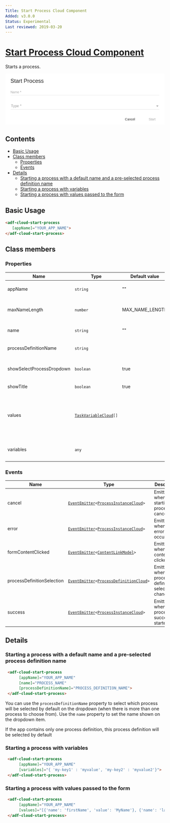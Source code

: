 ```yaml
---
Title: Start Process Cloud Component
Added: v3.0.0
Status: Experimental
Last reviewed: 2019-03-20
---
```


# [Start Process Cloud Component](../../../lib/process-services-cloud/src/lib/process/start-process/components/start-process-cloud.component.ts "Defined in start-process-cloud.component.ts")

Starts a process.

![adf-start-process](../../docassets/images/startProcess.png)

## Contents

-   [Basic Usage](#basic-usage)
-   [Class members](#class-members)
    -   [Properties](#properties)
    -   [Events](#events)
-   [Details](#details)
    -   [Starting a process with a default name and a pre-selected process definition name](#starting-a-process-with-a-default-name-and-a-pre-selected-process-definition-name)
    -   [Starting a process with variables](#starting-a-process-with-variables)
    -   [Starting a process with values passed to the form](#starting-a-process-with-values-passed-to-the-form)

## Basic Usage

```html
<adf-cloud-start-process 
   [appName]="YOUR_APP_NAME">
</adf-cloud-start-process>
```

## Class members

### Properties

| Name | Type | Default value | Description |
| ---- | ---- | ------------- | ----------- |
| appName | `string` | "" | (required) Name of the app. |
| maxNameLength | `number` | MAX_NAME_LENGTH | Maximum length of the process name. |
| name | `string` | "" | Name of the process. |
| processDefinitionName | `string` |  | Name of the process definition. |
| showSelectProcessDropdown | `boolean` | true | Show/hide the process dropdown list. |
| showTitle | `boolean` | true | Show/hide title. |
| values | [`TaskVariableCloud`](../../../lib/process-services-cloud/src/lib/form/models/task-variable-cloud.model.ts)`[]` |  | Parameter to pass form field values in the start form if one is associated. |
| variables | `any` |  | Variables to attach to the payload. |

### Events

| Name | Type | Description |
| ---- | ---- | ----------- |
| cancel | [`EventEmitter`](https://angular.io/api/core/EventEmitter)`<`[`ProcessInstanceCloud`](../../../lib/process-services-cloud/src/lib/process/start-process/models/process-instance-cloud.model.ts)`>` | Emitted when the starting process is cancelled |
| error | [`EventEmitter`](https://angular.io/api/core/EventEmitter)`<`[`ProcessInstanceCloud`](../../../lib/process-services-cloud/src/lib/process/start-process/models/process-instance-cloud.model.ts)`>` | Emitted when an error occurs. |
| formContentClicked | [`EventEmitter`](https://angular.io/api/core/EventEmitter)`<`[`ContentLinkModel`](../../../lib/core/src/lib/form/components/widgets/core/content-link.model.ts)`>` | Emitted when form content is clicked. |
| processDefinitionSelection | [`EventEmitter`](https://angular.io/api/core/EventEmitter)`<`[`ProcessDefinitionCloud`](../../../lib/process-services-cloud/src/lib/models/process-definition-cloud.model.ts)`>` | Emitted when process definition selection changes. |
| success | [`EventEmitter`](https://angular.io/api/core/EventEmitter)`<`[`ProcessInstanceCloud`](../../../lib/process-services-cloud/src/lib/process/start-process/models/process-instance-cloud.model.ts)`>` | Emitted when the process is successfully started. |

## Details

### Starting a process with a default name and a pre-selected process definition name

```html
 <adf-cloud-start-process 
      [appName]="YOUR_APP_NAME"
      [name]="PROCESS_NAME"
      [processDefinitionName]="PROCESS_DEFINITION_NAME">
 </adf-cloud-start-process>		 
```

You can use the `processDefinitionName` property to select which process will be selected by default on the dropdown (when there is more than one process to choose from). Use the `name` property to set the name shown on the dropdown item.

If the app contains only one process definition, this process definition will be selected by default

### Starting a process with variables

```html
 <adf-cloud-start-process 
      [appName]="YOUR_APP_NAME"
      [variables]="{ 'my-key1' : 'myvalue', 'my-key2' : 'myvalue2'}">
 </adf-cloud-start-process>		 
```

### Starting a process with values passed to the form

```html
 <adf-cloud-start-process 
      [appName]="YOUR_APP_NAME"
      [values]="[{'name': 'firstName', 'value': 'MyName'}, {'name': 'lastName', 'value': 'MyLastName'}]">
 </adf-cloud-start-process>		 
```
